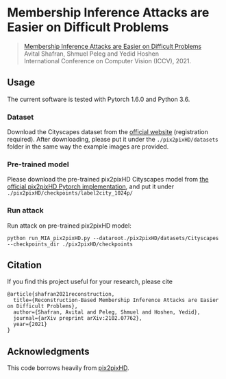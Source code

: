 # Membership Inference Attacks are Easier on Difficult Problems

> [Membership Inference Attacks are Easier on Difficult Problems](https://arxiv.org/abs/2102.07762)  
> Avital Shafran, Shmuel Peleg and Yedid Hoshen  
> International Conference on Computer Vision (ICCV), 2021.



## Usage
The current software is tested with Pytorch 1.6.0 and Python 3.6.

### Dataset
Download the Cityscapes dataset from the [official website](https://www.cityscapes-dataset.com/) (registration required).
After downloading, please put it under the `./pix2pixHD/datasets` folder in the same way the example images are provided.

### Pre-trained model
Please download the pre-trained pix2pixHD Cityscapes model from [the official pix2pixHD Pytorch implementation](https://github.com/NVIDIA/pix2pixHD), and put it under `./pix2pixHD/checkpoints/label2city_1024p/`

### Run attack
Run attack on pre-trained pix2pixHD model:
```
python run_MIA_pix2pixHD.py --dataroot./pix2pixHD/datasets/Cityscapes --checkpoints_dir ./pix2pixHD/checkpoints
```

## Citation

If you find this project useful for your research, please cite

```
@article{shafran2021reconstruction,
  title={Reconstruction-Based Membership Inference Attacks are Easier on Difficult Problems},
  author={Shafran, Avital and Peleg, Shmuel and Hoshen, Yedid},
  journal={arXiv preprint arXiv:2102.07762},
  year={2021}
}
```

## Acknowledgments
This code borrows heavily from [pix2pixHD](https://github.com/NVIDIA/pix2pixHD).
